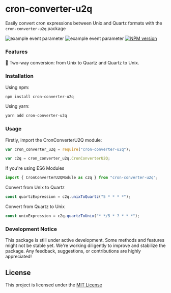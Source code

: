 # cron-converter-u2q

Easily convert cron expressions between Unix and Quartz formats with the `cron-converter-u2q` package

![example event parameter](https://github.com/rahu619/cron-converter-u2q/actions/workflows/integration.yml/badge.svg?event=push)
![example event parameter](https://github.com/rahu619/cron-converter-u2q/actions/workflows/release.yml/badge.svg?event=push)
[![NPM version](https://badge.fury.io/js/cron-converter-u2q.svg)](https://www.npmjs.com/package/cron-converter-u2q)

### Features

:arrows_counterclockwise: Two-way conversion: from Unix to Quartz and Quartz to Unix.

### Installation

Using npm:

```bash
npm install cron-converter-u2q
```

Using yarn:

```bash
yarn add cron-converter-u2q
```

### Usage

Firstly, import the CronConverterU2Q module:

```javascript
var cron_converter_u2q = require("cron-converter-u2q");

var c2q = cron_converter_u2q.CronConverterU2Q;
```

If you're using ES6 Modules

```javascript
import { CronConverterU2QModule as c2q } from "cron-converter-u2q";
```

Convert from Unix to Quartz

```javascript
const quartzExpression = c2q.unixToQuartz("5 * * * *");
```

Convert from Quartz to Unix

```javascript
const unixExpression = c2q.quartzToUnix("* */5 * ? * * *");
```

### Development Notice

This package is still under active development. Some methods and features might not be stable yet. We're working diligently to improve and stabilize the package. Any feedback, suggestions, or contributions are highly appreciated!

## License

This project is licensed under the [MIT License](https://opensource.org/license/mit/)
